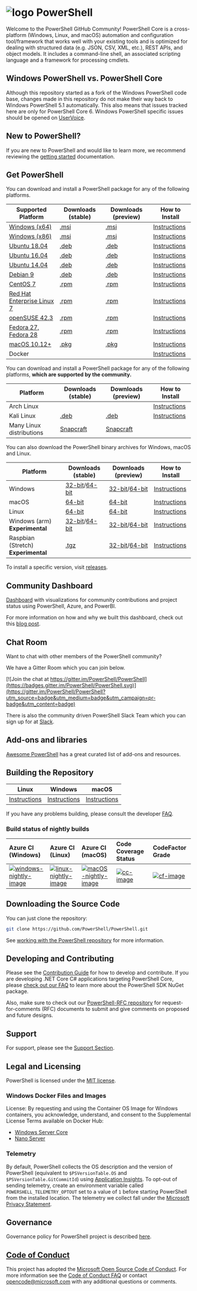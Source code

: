 # ![logo][] PowerShell

Welcome to the PowerShell GitHub Community!
PowerShell Core is a cross-platform (Windows, Linux, and macOS) automation and configuration tool/framework that works well with your existing tools and is optimized
for dealing with structured data (e.g. JSON, CSV, XML, etc.), REST APIs, and object models.
It includes a command-line shell, an associated scripting language and a framework for processing cmdlets.

[logo]: https://raw.githubusercontent.com/PowerShell/PowerShell/master/assets/ps_black_64.svg?sanitize=true

## Windows PowerShell vs. PowerShell Core

Although this repository started as a fork of the Windows PowerShell code base, changes made in this repository do not make their way back to Windows PowerShell 5.1 automatically.
This also means that issues tracked here are only for PowerShell Core 6.
Windows PowerShell specific issues should be opened on [UserVoice][].

[UserVoice]: https://windowsserver.uservoice.com/forums/301869-powershell

## New to PowerShell?

If you are new to PowerShell and would like to learn more, we recommend reviewing the [getting started][] documentation.

[getting started]: https://github.com/PowerShell/PowerShell/tree/master/docs/learning-powershell

## Get PowerShell

You can download and install a PowerShell package for any of the following platforms.

| Supported Platform                         | Downloads (stable)      | Downloads (preview)   | How to Install                |
| -------------------------------------------| ------------------------| ----------------------| ------------------------------|
| [Windows (x64)][corefx-win]                | [.msi][rl-windows-64]   | [.msi][pv-windows-64] | [Instructions][in-windows]    |
| [Windows (x86)][corefx-win]                | [.msi][rl-windows-86]   | [.msi][pv-windows-86] | [Instructions][in-windows]    |
| [Ubuntu 18.04][corefx-linux]               | [.deb][rl-ubuntu18]     | [.deb][pv-ubuntu18]   | [Instructions][in-ubuntu18]   |
| [Ubuntu 16.04][corefx-linux]               | [.deb][rl-ubuntu16]     | [.deb][pv-ubuntu16]   | [Instructions][in-ubuntu16]   |
| [Ubuntu 14.04][corefx-linux]               | [.deb][rl-ubuntu14]     | [.deb][pv-ubuntu14]   | [Instructions][in-ubuntu14]   |
| [Debian 9][corefx-linux]                   | [.deb][rl-debian9]      | [.deb][pv-debian9]    | [Instructions][in-deb9]       |
| [CentOS 7][corefx-linux]                   | [.rpm][rl-centos]       | [.rpm][pv-centos]     | [Instructions][in-centos]     |
| [Red Hat Enterprise Linux 7][corefx-linux] | [.rpm][rl-centos]       | [.rpm][pv-centos]     | [Instructions][in-rhel7]      |
| [openSUSE 42.3][corefx-linux]              | [.rpm][rl-centos]       | [.rpm][pv-centos]     | [Instructions][in-opensuse]   |
| [Fedora 27, Fedora 28][corefx-linux]       | [.rpm][rl-centos]       | [.rpm][pv-centos]     | [Instructions][in-fedora]     |
| [macOS 10.12+][corefx-macos]               | [.pkg][rl-macos]        | [.pkg][pv-macos]      | [Instructions][in-macos]      |
| Docker                                     |                         |                       | [Instructions][in-docker]     |

You can download and install a PowerShell package for any of the following platforms, **which are supported by the community.**

| Platform                 | Downloads (stable)      | Downloads (preview)           | How to Install                |
| -------------------------| ------------------------| ----------------------------- | ------------------------------|
| Arch Linux               |                         |                               | [Instructions][in-archlinux]  |
| Kali Linux               | [.deb][rl-ubuntu16]     | [.deb][pv-ubuntu16]           | [Instructions][in-kali]       |
| Many Linux distributions | [Snapcraft][rl-snap]    | [Snapcraft][pv-snap]          |                               |

You can also download the PowerShell binary archives for Windows, macOS and Linux.

| Platform                            | Downloads (stable)                               | Downloads (preview)                             | How to Install                                 |
| ------------------------------------| ------------------------------------------------ | ------------------------------------------------| -----------------------------------------------|
| Windows                             | [32-bit][rl-winx86-zip]/[64-bit][rl-winx64-zip]  | [32-bit][pv-winx86-zip]/[64-bit][pv-winx64-zip] | [Instructions][in-windows-zip]                 |
| macOS                               | [64-bit][rl-macos-tar]                           | [64-bit][pv-macos-tar]                          | [Instructions][in-tar-macos]                   |
| Linux                               | [64-bit][rl-linux-tar]                           | [64-bit][pv-linux-tar]                          | [Instructions][in-tar-linux]                   |
| Windows (arm) **Experimental**      | [32-bit][rl-winarm]/[64-bit][rl-winarm64]        | [32-bit][pv-winarm]/[64-bit][pv-winarm64]       | [Instructions][in-arm]                         |
| Raspbian (Stretch) **Experimental** | [.tgz][rl-raspbian]                              | [32-bit][pv-arm32]/[64-bit][pv-arm64]           | [Instructions][in-raspbian]                    |

[rl-windows-64]: https://github.com/PowerShell/PowerShell/releases/download/v6.1.3/PowerShell-6.1.3-win-x64.msi
[rl-windows-86]: https://github.com/PowerShell/PowerShell/releases/download/v6.1.3/PowerShell-6.1.3-win-x86.msi
[rl-ubuntu18]: https://github.com/PowerShell/PowerShell/releases/download/v6.1.3/powershell_6.1.3-1.ubuntu.18.04_amd64.deb
[rl-ubuntu16]: https://github.com/PowerShell/PowerShell/releases/download/v6.1.3/powershell_6.1.3-1.ubuntu.16.04_amd64.deb
[rl-ubuntu14]: https://github.com/PowerShell/PowerShell/releases/download/v6.1.3/powershell_6.1.3-1.ubuntu.14.04_amd64.deb
[rl-debian9]: https://github.com/PowerShell/PowerShell/releases/download/v6.1.3/powershell_6.1.3-1.debian.9_amd64.deb
[rl-centos]: https://github.com/PowerShell/PowerShell/releases/download/v6.1.3/powershell-6.1.3-1.rhel.7.x86_64.rpm
[rl-macos]: https://github.com/PowerShell/PowerShell/releases/download/v6.1.3/powershell-6.1.3-osx-x64.pkg
[rl-winarm]: https://github.com/PowerShell/PowerShell/releases/download/v6.1.3/PowerShell-6.1.3-win-arm32.zip
[rl-winarm64]: https://github.com/PowerShell/PowerShell/releases/download/v6.1.3/PowerShell-6.1.3-win-arm64.zip
[rl-winx86-zip]: https://github.com/PowerShell/PowerShell/releases/download/v6.1.3/PowerShell-6.1.3-win-x86.zip
[rl-winx64-zip]: https://github.com/PowerShell/PowerShell/releases/download/v6.1.3/PowerShell-6.1.3-win-x64.zip
[rl-macos-tar]: https://github.com/PowerShell/PowerShell/releases/download/v6.1.3/powershell-6.1.3-osx-x64.tar.gz
[rl-linux-tar]: https://github.com/PowerShell/PowerShell/releases/download/v6.1.3/powershell-6.1.3-linux-x64.tar.gz
[rl-raspbian]: https://github.com/PowerShell/PowerShell/releases/download/v6.1.3/powershell-6.1.3-linux-arm32.tar.gz
[rl-snap]: https://snapcraft.io/powershell

[pv-windows-64]: https://github.com/PowerShell/PowerShell/releases/download/v6.2.0-rc.1/PowerShell-6.2.0-rc.1-win-x64.msi
[pv-windows-86]: https://github.com/PowerShell/PowerShell/releases/download/v6.2.0-rc.1/PowerShell-6.2.0-rc.1-win-x86.msi
[pv-ubuntu18]: https://github.com/PowerShell/PowerShell/releases/download/v6.2.0-rc.1/powershell-preview_6.2.0-rc.1-1.ubuntu.18.04_amd64.deb
[pv-ubuntu16]: https://github.com/PowerShell/PowerShell/releases/download/v6.2.0-rc.1/powershell-preview_6.2.0-rc.1-1.ubuntu.16.04_amd64.deb
[pv-ubuntu14]: https://github.com/PowerShell/PowerShell/releases/download/v6.2.0-rc.1/powershell-preview_6.2.0-rc.1-1.ubuntu.14.04_amd64.deb
[pv-debian9]: https://github.com/PowerShell/PowerShell/releases/download/v6.2.0-rc.1/powershell-preview_6.2.0-rc.1-1.debian.9_amd64.deb
[pv-centos]: https://github.com/PowerShell/PowerShell/releases/download/v6.2.0-rc.1/powershell-preview-6.2.0_rc.1-1.rhel.7.x86_64.rpm
[pv-macos]: https://github.com/PowerShell/PowerShell/releases/download/v6.2.0-rc.1/powershell-6.2.0-rc.1-osx-x64.pkg
[pv-winarm]: https://github.com/PowerShell/PowerShell/releases/download/v6.2.0-rc.1/PowerShell-6.2.0-rc.1-win-arm32.zip
[pv-winarm64]: https://github.com/PowerShell/PowerShell/releases/download/v6.2.0-rc.1/PowerShell-6.2.0-rc.1-win-arm64.zip
[pv-winx86-zip]: https://github.com/PowerShell/PowerShell/releases/download/v6.2.0-rc.1/PowerShell-6.2.0-rc.1-win-x86.zip
[pv-winx64-zip]: https://github.com/PowerShell/PowerShell/releases/download/v6.2.0-rc.1/PowerShell-6.2.0-rc.1-win-x64.zip
[pv-macos-tar]: https://github.com/PowerShell/PowerShell/releases/download/v6.2.0-rc.1/powershell-6.2.0-rc.1-osx-x64.tar.gz
[pv-linux-tar]: https://github.com/PowerShell/PowerShell/releases/download/v6.2.0-rc.1/powershell-6.2.0-rc.1-linux-x64.tar.gz
[pv-arm32]: https://github.com/PowerShell/PowerShell/releases/download/v6.2.0-rc.1/powershell-6.2.0-rc.1-linux-arm32.tar.gz
[pv-arm64]: https://github.com/PowerShell/PowerShell/releases/download/v6.2.0-rc.1/powershell-6.2.0-rc.1-linux-arm64.tar.gz
[pv-snap]: https://snapcraft.io/powershell-preview

[in-windows]: https://docs.microsoft.com/powershell/scripting/setup/installing-powershell-core-on-windows?view=powershell-6
[in-ubuntu14]: https://docs.microsoft.com/powershell/scripting/setup/installing-powershell-core-on-linux?view=powershell-6#ubuntu-1404
[in-ubuntu16]: https://docs.microsoft.com/powershell/scripting/setup/installing-powershell-core-on-linux?view=powershell-6#ubuntu-1604
[in-ubuntu18]: https://docs.microsoft.com/powershell/scripting/setup/installing-powershell-core-on-linux?view=powershell-6#ubuntu-1804
[in-deb9]: https://docs.microsoft.com/powershell/scripting/setup/installing-powershell-core-on-linux?view=powershell-6#debian-9
[in-centos]: https://docs.microsoft.com/powershell/scripting/setup/installing-powershell-core-on-linux?view=powershell-6#centos-7
[in-rhel7]: https://docs.microsoft.com/powershell/scripting/setup/installing-powershell-core-on-linux?view=powershell-6#red-hat-enterprise-linux-rhel-7
[in-opensuse]: https://docs.microsoft.com/powershell/scripting/setup/installing-powershell-core-on-linux?view=powershell-6#opensuse
[in-fedora]: https://docs.microsoft.com/powershell/scripting/setup/installing-powershell-core-on-linux?view=powershell-6#fedora
[in-archlinux]: https://docs.microsoft.com/powershell/scripting/setup/installing-powershell-core-on-linux?view=powershell-6#arch-linux
[in-macos]: https://docs.microsoft.com/powershell/scripting/setup/installing-powershell-core-on-macos?view=powershell-6
[in-docker]: https://github.com/PowerShell/PowerShell-Docker
[in-kali]: https://docs.microsoft.com/powershell/scripting/setup/installing-powershell-core-on-linux?view=powershell-6#kali
[in-windows-zip]: https://docs.microsoft.com/powershell/scripting/setup/installing-powershell-core-on-windows?view=powershell-6#zip
[in-tar-linux]: https://docs.microsoft.com/powershell/scripting/setup/installing-powershell-core-on-linux?view=powershell-6#binary-archives
[in-tar-macos]: https://docs.microsoft.com/powershell/scripting/setup/installing-powershell-core-on-macos?view=powershell-6#binary-archives
[in-raspbian]: https://docs.microsoft.com/powershell/scripting/setup/installing-powershell-core-on-linux?view=powershell-6#raspbian
[in-arm]: https://docs.microsoft.com/powershell/scripting/setup/powershell-core-on-arm?view=powershell-6
[corefx-win]:https://github.com/dotnet/core/blob/master/release-notes/2.1/2.1-supported-os.md#windows
[corefx-linux]:https://github.com/dotnet/core/blob/master/release-notes/2.1/2.1-supported-os.md#linux
[corefx-macos]:https://github.com/dotnet/core/blob/master/release-notes/2.1/2.1-supported-os.md#macos

To install a specific version, visit [releases](https://github.com/PowerShell/PowerShell/releases).

## Community Dashboard

[Dashboard](https://aka.ms/psgithubbi) with visualizations for community contributions and project status using PowerShell, Azure, and PowerBI.

For more information on how and why we built this dashboard, check out this [blog post](https://blogs.msdn.microsoft.com/powershell/2017/01/31/powershell-open-source-community-dashboard/).

## Chat Room

Want to chat with other members of the PowerShell community?

We have a Gitter Room which you can join below.

[![Join the chat at https://gitter.im/PowerShell/PowerShell](https://badges.gitter.im/PowerShell/PowerShell.svg)](https://gitter.im/PowerShell/PowerShell?utm_source=badge&utm_medium=badge&utm_campaign=pr-badge&utm_content=badge)

There is also the community driven PowerShell Slack Team which you can sign up for at [Slack].

[Slack]: http://slack.poshcode.org

## Add-ons and libraries

[Awesome PowerShell](https://github.com/janikvonrotz/awesome-powershell) has a great curated list of add-ons and resources.

## Building the Repository

| Linux                    | Windows                    | macOS                   |
|--------------------------|----------------------------|------------------------|
| [Instructions][bd-linux] | [Instructions][bd-windows] | [Instructions][bd-macOS] |

If you have any problems building, please consult the developer [FAQ][].

### Build status of nightly builds

| Azure CI (Windows)                       | Azure CI (Linux)                               | Azure CI (macOS)                               | Code Coverage Status     | CodeFactor Grade         |
|:-----------------------------------------|:-----------------------------------------------|:-----------------------------------------------|:-------------------------|:-------------------------|
| [![windows-nightly-image][]][windows-nightly-site] | [![linux-nightly-image][]][linux-nightly-site] | [![macOS-nightly-image][]][macos-nightly-site] | [![cc-image][]][cc-site] | [![cf-image][]][cf-site] |

[bd-linux]: https://github.com/PowerShell/PowerShell/tree/master/docs/building/linux.md
[bd-windows]: https://github.com/PowerShell/PowerShell/tree/master/docs/building/windows-core.md
[bd-macOS]: https://github.com/PowerShell/PowerShell/tree/master/docs/building/macos.md

[FAQ]: https://github.com/PowerShell/PowerShell/tree/master/docs/FAQ.md

[az-windows-image]: https://powershell.visualstudio.com/PowerShell/_apis/build/status/PowerShell-CI-windows?branchName=master
[az-windows-site]: https://powershell.visualstudio.com/PowerShell/_build?definitionId=19
[az-linux-image]: https://powershell.visualstudio.com/PowerShell/_apis/build/status/PowerShell-CI-linux?branchName=master
[az-linux-site]: https://powershell.visualstudio.com/PowerShell/_build?definitionId=17
[az-macos-image]: https://powershell.visualstudio.com/PowerShell/_apis/build/status/PowerShell-CI-macos?branchName=master
[az-macos-site]: https://powershell.visualstudio.com/PowerShell/_build?definitionId=14
[az-spell-image]: https://powershell.visualstudio.com/PowerShell/_apis/build/status/PowerShell-CI-static-analysis?branchName=master
[az-spell-site]: https://powershell.visualstudio.com/PowerShell/_build?definitionId=22
[windows-nightly-site]: https://powershell.visualstudio.com/PowerShell/_build/latest?definitionId=32
[linux-nightly-site]: https://powershell.visualstudio.com/PowerShell/_build?definitionId=23
[macos-nightly-site]: https://powershell.visualstudio.com/PowerShell/_build?definitionId=24
[windows-nightly-image]: https://powershell.visualstudio.com/PowerShell/_apis/build/status/PowerShell-CI-Windows-daily
[linux-nightly-image]: https://powershell.visualstudio.com/PowerShell/_apis/build/status/PowerShell-CI-linux-daily?branchName=master
[macOS-nightly-image]: https://powershell.visualstudio.com/PowerShell/_apis/build/status/PowerShell-CI-macos-daily?branchName=master
[cc-site]: https://codecov.io/gh/PowerShell/PowerShell
[cc-image]: https://codecov.io/gh/PowerShell/PowerShell/branch/master/graph/badge.svg
[cf-site]: https://www.codefactor.io/repository/github/powershell/powershell
[cf-image]: https://www.codefactor.io/repository/github/powershell/powershell/badge

## Downloading the Source Code

You can just clone the repository:

```sh
git clone https://github.com/PowerShell/PowerShell.git
```

See [working with the PowerShell repository](https://github.com/PowerShell/PowerShell/tree/master/docs/git) for more information.

## Developing and Contributing

Please see the [Contribution Guide][] for how to develop and contribute.
If you are developing .NET Core C# applications targeting PowerShell Core, please [check out our FAQ][] to learn more about the PowerShell SDK NuGet package.

Also, make sure to check out our [PowerShell-RFC repository](https://github.com/powershell/powershell-rfc) for request-for-comments (RFC) documents to submit and give comments on proposed and future designs.

[Contribution Guide]: https://github.com/PowerShell/PowerShell/blob/master/.github/CONTRIBUTING.md
[check out our FAQ]: https://github.com/PowerShell/PowerShell/tree/master/docs/FAQ.md#where-do-i-get-the-powershell-core-sdk-package

## Support

For support, please see the [Support Section][].

[Support Section]: https://github.com/PowerShell/PowerShell/tree/master/.github/SUPPORT.md

## Legal and Licensing

PowerShell is licensed under the [MIT license][].

[MIT license]: https://github.com/PowerShell/PowerShell/tree/master/LICENSE.txt

### Windows Docker Files and Images

License: By requesting and using the Container OS Image for Windows containers, you acknowledge, understand, and consent to the Supplemental License Terms available on Docker Hub:

- [Windows Server Core](https://hub.docker.com/r/microsoft/windowsservercore/)
- [Nano Server](https://hub.docker.com/r/microsoft/nanoserver/)

### Telemetry

By default, PowerShell collects the OS description and the version of PowerShell (equivalent to `$PSVersionTable.OS` and `$PSVersionTable.GitCommitId`) using [Application Insights](https://azure.microsoft.com/services/application-insights/).
To opt-out of sending telemetry, create an environment variable called `POWERSHELL_TELEMETRY_OPTOUT` set to a value of `1` before starting PowerShell from the installed location.
The telemetry we collect fall under the [Microsoft Privacy Statement](https://privacy.microsoft.com/privacystatement/).

## Governance

Governance policy for PowerShell project is described [here][].

[here]: https://github.com/PowerShell/PowerShell/blob/master/docs/community/governance.md

## [Code of Conduct][conduct-md]

This project has adopted the [Microsoft Open Source Code of Conduct][conduct-code].
For more information see the [Code of Conduct FAQ][conduct-FAQ] or contact [opencode@microsoft.com][conduct-email] with any additional questions or comments.

[conduct-code]: https://opensource.microsoft.com/codeofconduct/
[conduct-FAQ]: https://opensource.microsoft.com/codeofconduct/faq/
[conduct-email]: mailto:opencode@microsoft.com
[conduct-md]: https://github.com/PowerShell/PowerShell/tree/master/CODE_OF_CONDUCT.md
